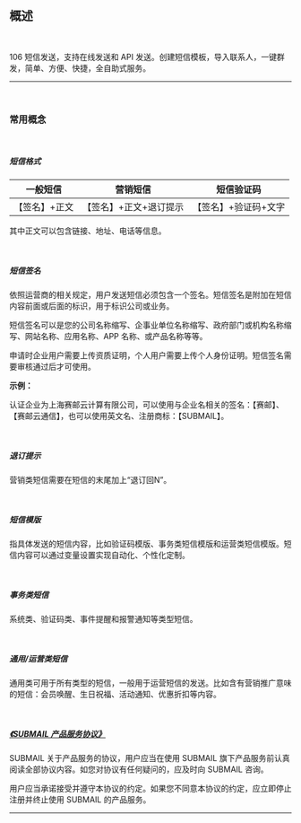 ## 概述

<br>

 106 短信发送，支持在线发送和 API 发送。创建短信模板，导入联系人，一键群发，简单、方便、快捷，全自助式服务。

------

<br>

### **常用概念**

<br>

##### **短信格式**

|   一般短信    |        营销短信        |      短信验证码      |
| :-----------: | :--------------------: | :------------------: |
| 【签名】+正文 | 【签名】+正文+退订提示 | 【签名】+验证码+文字 |

其中正文可以包含链接、地址、电话等信息。

<br>

##### **短信签名**

依照运营商的相关规定，用户发送短信必须包含一个签名。短信签名是附加在短信内容前面或后面的标识，用于标识公司或业务。

短信签名可以是您的公司名称缩写、企事业单位名称缩写、政府部门或机构名称缩写、网站名称、应用名称、APP 名称、或产品名称等等。

申请时企业用户需要上传资质证明，个人用户需要上传个人身份证明。短信签名需要审核通过后才可使用。

**示例：**

认证企业为上海赛邮云计算有限公司，可以使用与企业名相关的签名：【赛邮】、【赛邮云通信】，也可以使用英文名、注册商标：【SUBMAIL】。

<br>

##### **退订提示**

营销类短信需要在短信的末尾加上“退订回N”。

<br>

##### **短信模版**

指具体发送的短信内容，比如验证码模版、事务类短信模版和运营类短信模版。短信内容可以通过变量设置实现自动化、个性化定制。

<br>

##### **事务类短信**

系统类、验证码类、事件提醒和报警通知等类型短信。

<br>

##### **通用/运营类短信**

通用类可用于所有类型的短信，一般用于运营短信的发送。比如含有营销推广意味的短信：会员唤醒、生日祝福、活动通知、优惠折扣等内容。

<br>

##### **[《SUBMAIL 产品服务协议》](https://www.mysubmail.com/documents/QBVE31)**

SUBMAIL 关于产品服务的协议，用户应当在使用 SUBMAIL 旗下产品服务前认真阅读全部协议内容。如您对协议有任何疑问的，应及时向 SUBMAIL 咨询。

用户应当承诺接受并遵守本协议的约定。如果您不同意本协议的约定，应立即停止注册并终止使用 SUBMAIL 的产品服务。



------